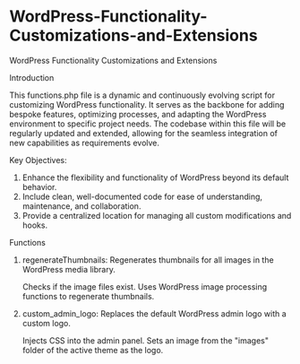 # WordPress-Functionality-Customizations-and-Extensions
WordPress Functionality Customizations and Extensions
 
 Introduction
   
   This functions.php file is a dynamic and continuously evolving script for customizing WordPress functionality.
   It serves as the backbone for adding bespoke features, optimizing processes, and adapting the WordPress environment
   to specific project needs. The codebase within this file will be regularly updated and extended, allowing for the
   seamless integration of new capabilities as requirements evolve.
  
   Key Objectives:
  1. Enhance the flexibility and functionality of WordPress beyond its default behavior.
  2. Include clean, well-documented code for ease of understanding, maintenance, and collaboration.
  3. Provide a centralized location for managing all custom modifications and hooks.
 
Functions

1) regenerateThumbnails: Regenerates thumbnails for all images in the WordPress media library.

    Checks if the image files exist.
    Uses WordPress image processing functions to regenerate thumbnails.

2) custom_admin_logo: Replaces the default WordPress admin logo with a custom logo.

    Injects CSS into the admin panel.
    Sets an image from the "images" folder of the active theme as the logo.
